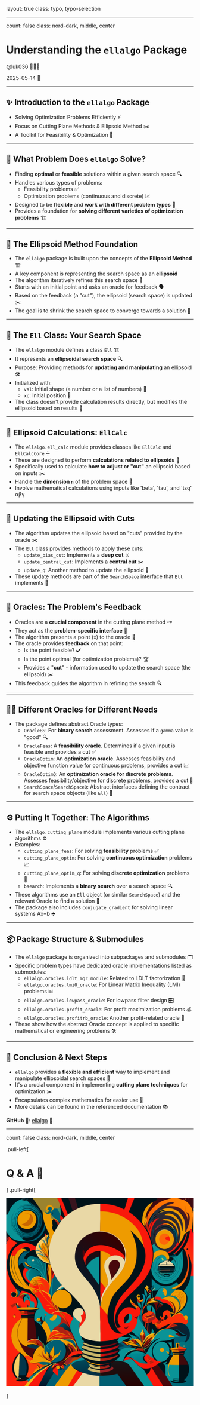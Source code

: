layout: true
class: typo, typo-selection

---

count: false
class: nord-dark, middle, center

# Understanding the `ellalgo` Package

@luk036 👨🏻‍🏫

2025-05-14 📅

---

## ✨ Introduction to the `ellalgo` Package

*   Solving Optimization Problems Efficiently ⚡
*   Focus on Cutting Plane Methods & Ellipsoid Method ✂️
*   A Toolkit for Feasibility & Optimization 🧰

---

## 🤔 What Problem Does `ellalgo` Solve?

*   Finding **optimal** or **feasible** solutions within a given search space 🔍
*   Handles various types of problems:
    *   Feasibility problems ✅
    *   Optimization problems (continuous and discrete) 📈
*   Designed to be **flexible** and **work with different problem types** 🧩
*   Provides a foundation for **solving different varieties of optimization problems** 🏗️

---

## 🎈 The Ellipsoid Method Foundation

*   The `ellalgo` package is built upon the concepts of the **Ellipsoid Method** 🏗️
*   A key component is representing the search space as an **ellipsoid**
*   The algorithm iteratively refines this search space 🔄
*   Starts with an initial point and asks an oracle for feedback 🗣️
*   Based on the feedback (a "cut"), the ellipsoid (search space) is updated ✂️
*   The goal is to shrink the search space to converge towards a solution 🎯

---

## 🥚 The `Ell` Class: Your Search Space

*   The `ellalgo` module defines a class `Ell` 🏗️
*   It represents an **ellipsoidal search space** 🔍
*   Purpose: Providing methods for **updating and manipulating** an ellipsoid 🛠️
*   Initialized with:
    *   `val`: Initial shape (a number or a list of numbers) 🔢
    *   `xc`: Initial position 📍
*   The class doesn't provide calculation results directly, but modifies the ellipsoid based on results 🔄

---

## 🧮 Ellipsoid Calculations: `EllCalc`

*   The `ellalgo.ell_calc` module provides classes like `EllCalc` and `EllCalcCore` ➗
*   These are designed to perform **calculations related to ellipsoids** 🧮
*   Specifically used to calculate **how to adjust or "cut"** an ellipsoid based on inputs ✂️
*   Handle the **dimension `n`** of the problem space 📏
*   Involve mathematical calculations using inputs like 'beta', 'tau', and 'tsq' αβγ

---

## 🔪 Updating the Ellipsoid with Cuts

*   The algorithm updates the ellipsoid based on "cuts" provided by the oracle ✂️
*   The `Ell` class provides methods to apply these cuts:
    *   `update_bias_cut`: Implements a **deep cut** ⚔️
    *   `update_central_cut`: Implements a **central cut** ✂️
    *   `update_q`: Another method to update the ellipsoid 🔄
*   These update methods are part of the `SearchSpace` interface that `Ell` implements 📜

---

## 🧙 Oracles: The Problem's Feedback

*   Oracles are a **crucial component** in the cutting plane method 🗝️
*   They act as the **problem-specific interface** 🤖
*   The algorithm presents a point (`x`) to the oracle 🎯
*   The oracle provides **feedback** on that point:
    *   Is the point feasible? ✔️
    *   Is the point optimal (for optimization problems)? 🏆
    *   Provides a "**cut**" - information used to update the search space (the ellipsoid) ✂️
*   This feedback guides the algorithm in refining the search 🔍

---

## 🕵️‍♀️ Different Oracles for Different Needs

*   The package defines abstract Oracle types:
    *   `OracleBS`: For **binary search** assessment. Assesses if a `gamma` value is "good" 🔍
    *   `OracleFeas`: A **feasibility oracle**. Determines if a given input is feasible and provides a cut ✅
    *   `OracleOptim`: An **optimization oracle**. Assesses feasibility and objective function value for continuous problems, provides a cut 📈
    *   `OracleOptimQ`: An **optimization oracle for discrete problems**. Assesses feasibility/objective for discrete problems, provides a cut 🔢
    *   `SearchSpace`/`SearchSpaceQ`: Abstract interfaces defining the contract for search space objects (like `Ell`) 📜

---

## ⚙️ Putting It Together: The Algorithms

*   The `ellalgo.cutting_plane` module implements various cutting plane algorithms ⚙️
*   Examples:
    *   `cutting_plane_feas`: For solving **feasibility** problems ✅
    *   `cutting_plane_optim`: For solving **continuous optimization** problems 📈
    *   `cutting_plane_optim_q`: For solving **discrete optimization** problems 🔢
    *   `bsearch`: Implements a **binary search** over a search space 🔍
*   These algorithms use an `Ell` object (or similar `SearchSpace`) and the relevant Oracle to find a solution 🎯
*   The package also includes `conjugate_gradient` for solving linear systems Ax=b ➗

---

## 📦 Package Structure & Submodules

*   The `ellalgo` package is organized into subpackages and submodules 🗂️
*   Specific problem types have dedicated oracle implementations listed as submodules:
    *   `ellalgo.oracles.ldlt_mgr_module`: Related to LDLT factorization 🧮
    *   `ellalgo.oracles.lmi0_oracle`: For Linear Matrix Inequality (LMI) problems 📊
    *   `ellalgo.oracles.lowpass_oracle`: For lowpass filter design 🎛️
    *   `ellalgo.oracles.profit_oracle`: For profit maximization problems 💰
    *   `ellalgo.oracles.profitrb_oracle`: Another profit-related oracle 💸
*   These show how the abstract Oracle concept is applied to specific mathematical or engineering problems 🛠️

---

## 🎉 Conclusion & Next Steps

*   `ellalgo` provides a **flexible and efficient** way to implement and manipulate ellipsoidal search spaces 🎯
*   It's a crucial component in implementing **cutting plane techniques** for optimization ✂️
*   Encapsulates complex mathematics for easier use 🧮
*   More details can be found in the referenced documentation 📚

**GitHub** 🐙: [ellalgo](https://github.com/luk036/ellalgo) 🔗

---

count: false
class: nord-dark, middle, center

.pull-left[

# Q & A 🎤

] .pull-right[

![Discussion](figs/questions-and-answers.svg)

]

